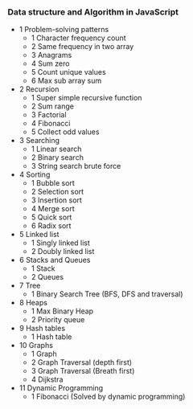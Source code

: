 ### Data structure and Algorithm in JavaScript 
- 1 Problem-solving patterns
  - 1 Character frequency count
  - 2 Same frequency in two array
  - 3 Anagrams
  - 4 Sum zero
  - 5 Count unique values
  - 6 Max sub array sum
- 2 Recursion
  - 1 Super simple recursive function
  - 2 Sum range
  - 3 Factorial
  - 4 Fibonacci
  - 5 Collect odd values
- 3 Searching 
  - 1 Linear search
  - 2 Binary search
  - 3 String search brute force
- 4 Sorting
  - 1 Bubble sort
  - 2 Selection sort
  - 3 Insertion sort
  - 4 Merge sort
  - 5 Quick sort
  - 6 Radix sort
- 5 Linked list
  - 1 Singly linked list
  - 2 Doubly linked list
- 6 Stacks and Queues
  - 1 Stack
  - 2 Queues
- 7 Tree
  - 1 Binary Search Tree (BFS, DFS and traversal)
- 8 Heaps
  - 1 Max Binary Heap
  - 2 Priority queue
- 9 Hash tables
  - 1 Hash table
- 10 Graphs  
  - 1 Graph
  - 2 Graph Traversal (depth first)
  - 3 Graph Traversal (Breath first)
  - 4 Dijkstra
- 11 Dynamic Programming
  - 1 Fibonacci (Solved by dynamic programming)